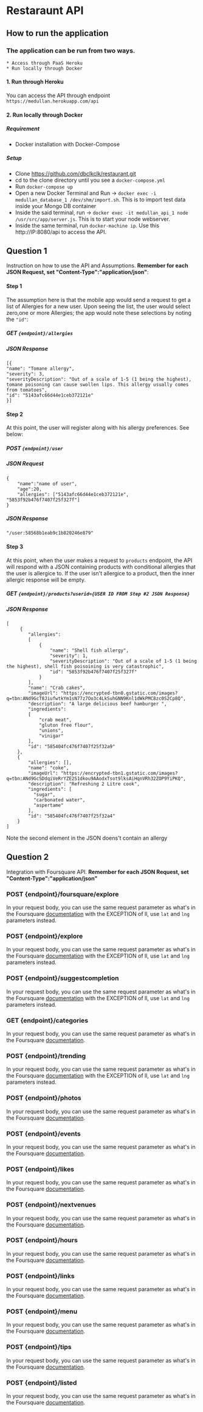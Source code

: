 # Restaraunt API

## How to run the application
### The application can be run from two ways. 
	* Access through PaaS Heroku
	* Run locally through Docker 

#### 1. Run through Heroku
You can access the API through endpoint `https://medullan.herokuapp.com/api`

#### 2. Run locally through Docker 

##### Requirement
  
  * Docker installation with Docker-Compose

##### Setup 
  * Clone https://github.com/dbclkclk/restaurant.git
  * cd to the clone directory until you see a `docker-compose.yml`
  * Run `docker-compose up`
  * Open a new Docker Terminal and Run -> `docker exec -i medullan_database_1 /dev/shm/import.sh`. This is to import test data inside your Mongo DB container
  * Inside the said terminal, run -> `docker exec -it medullan_api_1 node /usr/src/app/server.js`. This is to start your node webserver. 
  * Inside the same terminal, run `docker-machine ip`. Use this http://IP:8080/api to access the API. 


## Question 1

Instruction on how to use the API and Assumptions. **Remember for each JSON Request, set "Content-Type":"application/json"**:

#### Step 1

The assumption here is that the mobile app would send a request to get a list of Allergies for a new user. Upon seeing the list, the user would select zero,one or more Allergies; the app would note these selections by noting the `"id"`:

##### GET `{endpoint}/allergies`

##### JSON Response
```
[{
"name": "Tomane allergy",
"severity": 3,
"severityDescription": "Out of a scale of 1-5 (1 being the highest), tomane poisoning can cause swollen lips. This allergy usually comes from tomatoes",
"id": "5143afc66d44e1ceb372121e"
}]
```


#### Step 2

At this point, the user will register along with his allergy preferences. See below:

##### POST `{endpoint}/user`

##### JSON Request
```
{
  	"name":"name of user",
    "age":20,
    "allergies": ["5143afc66d44e1ceb372121e", "5853f92b476f7407f25f327f"]
}
```

##### JSON Response
```
"/user:58568b1eab9c1b820246e879"
```


#### Step 3

At this point, when the user makes a request to `products` endpoint, the API will respond with a JSON containing products with conditional allergies that the user is allergice to. If the user isn't allergice to a product, then the inner allergic response will be empty. 

##### GET `{endpoint}/products?userid={USER ID FROM Step #2 JSON Response}`

##### JSON Response
```
[
	 {
		"allergies": 
		[
	  		{
				"name": "Shell fish allergy",
				"severity": 1,
				"severityDescription": "Out of a scale of 1-5 (1 being the highest), shell fish poisoining is very catastrophic",
				"id": "5853f92b476f7407f25f327f"
			}
		],
		"name": "Crab cakes",
		"imageUrl": "https://encrypted-tbn0.gstatic.com/images?q=tbn:ANd9GcT8JiufwtkYm1sN77z7Oo3c4LkSuhGNN9Knl1dWkPMC8zc0S2Cp8Q",
		"description": "A large delicious beef hamburger ",
		"ingredients": 
		[
	  		"crab meat",
	  		"gluton free flour",
	  		"unions",
	  		"vinigar"
		],
		"id": "585404fc476f7407f25f32a9"
	},
	{
		"allergies": [],
		"name": "coke",
		"imageUrl": "https://encrypted-tbn1.gstatic.com/images?q=tbn:ANd9GcSDdqiVeRrYZE2S1dkou9AAodxTsot9lksAiHqnVRh32ZOP9YiPKQ",
		"description": "Refreshing 2 Litre cook",
		"ingredients": [
		  "sugar",
		  "carbonated water",
		  "aspertame"
		],
		"id": "585404fc476f7407f25f32a4"
	}
]

```

Note the second element in the JSON doens't contain an allergy


## Question 2

Integration with Foursquare API. **Remember for each JSON Request, set "Content-Type":"application/json"**


### POST {endpoint}/foursquare/explore

In  your request body, you can use the same request parameter as what's in the Foursquare [documentation](https://developer.foursquare.com/docs/venues/search) with the EXCEPTION of ll, use `lat` and `lng` parameters instead. 



### POST {endpoint}/explore

In  your request body, you can use the same request parameter as what's in the Foursquare [documentation](https://developer.foursquare.com/docs/venues/explore) with the EXCEPTION of ll, use `lat` and `lng` parameters instead. 


### POST {endpoint}/suggestcompletion

In  your request body, you can use the same request parameter as what's in the Foursquare [documentation](https://developer.foursquare.com/docs/venues/suggestcompletion) with the EXCEPTION of ll, use `lat` and `lng` parameters instead. 


### GET {endpoint}/categories

In  your request body, you can use the same request parameter as what's in the Foursquare [documentation](https://developer.foursquare.com/docs/venues/categories). 


### POST {endpoint}/trending

In  your request body, you can use the same request parameter as what's in the Foursquare [documentation](https://developer.foursquare.com/docs/venues/trending) with the EXCEPTION of ll, use `lat` and `lng` parameters instead. 


### POST {endpoint}/photos

In  your request body, you can use the same request parameter as what's in the Foursquare [documentation](https://developer.foursquare.com/docs/venues/photos). 


### POST {endpoint}/events

In  your request body, you can use the same request parameter as what's in the Foursquare [documentation](https://developer.foursquare.com/docs/venues/events).


### POST {endpoint}/likes

In  your request body, you can use the same request parameter as what's in the Foursquare [documentation](https://developer.foursquare.com/docs/venues/likes).


### POST {endpoint}/nextvenues

In  your request body, you can use the same request parameter as what's in the Foursquare [documentation](https://developer.foursquare.com/docs/venues/nextvenues).


### POST {endpoint}/hours

In  your request body, you can use the same request parameter as what's in the Foursquare [documentation](https://developer.foursquare.com/docs/venues/hours).


### POST {endpoint}/links

In  your request body, you can use the same request parameter as what's in the Foursquare [documentation](https://developer.foursquare.com/docs/venues/links).


### POST {endpoint}/menu

In  your request body, you can use the same request parameter as what's in the Foursquare [documentation](https://developer.foursquare.com/docs/venues/menu).


### POST {endpoint}/tips

In  your request body, you can use the same request parameter as what's in the Foursquare [documentation](https://developer.foursquare.com/docs/venues/tips).


### POST {endpoint}/listed

In  your request body, you can use the same request parameter as what's in the Foursquare [documentation](https://developer.foursquare.com/docs/venues/listed).